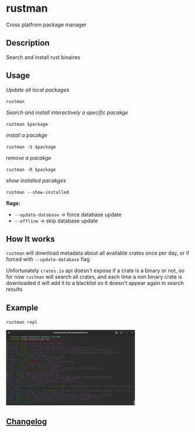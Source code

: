 # rustman
Cross platfrom package manager

## Description
Search and install rust binaires

## Usage
*Update all local packages*

`rustman`

*Search and install interactively a specific pacakge*

`rustman $package`

*install a pacakge*

`rustman -S $package`

*remove a pacakge*

`rustman -R $package`

*show installed pacakges*

`rustman --show-installed`

**flags:**

- `--update-database` -> force database update
- `--offline` -> skip database update

## How It works

`rustman` will download metadata about all available crates once per day, or if forced with `--update-database` flag

Unfortunately `crates.io` api doesn't expose if a crate is a binary or not, so for now `rustman` will search all crates, and each time a non binary crate is downloaded it will add it to a blacklist so it doesn't appear again in search results

## Example
`rustman repl`

<img src="./rustman.png" width="70%" height="60%">

## [Changelog](./CHANGELOG.md)

